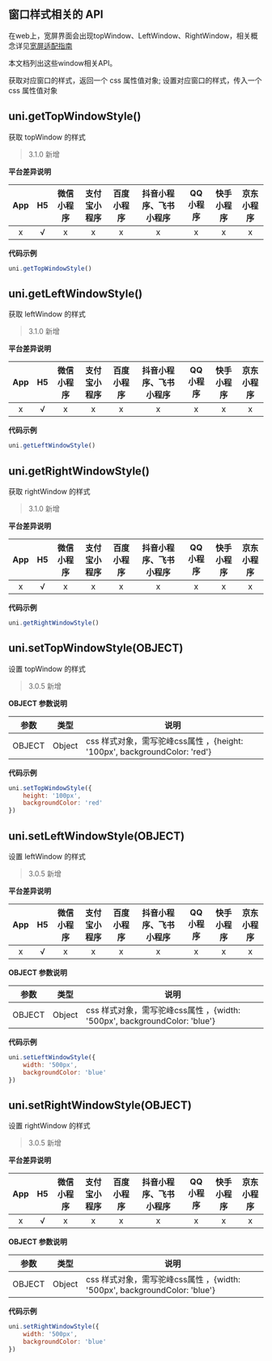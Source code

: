 ## 窗口样式相关的 API

在web上，宽屏界面会出现topWindow、LeftWindow、RightWindow，相关概念详见[宽屏适配指南](../../tutorial/adapt.md)

本文档列出这些window相关API。

获取对应窗口的样式，返回一个 css 属性值对象;
设置对应窗口的样式，传入一个 css 属性值对象

## uni.getTopWindowStyle()

获取 topWindow 的样式

> 3.1.0 新增

**平台差异说明**

|App|H5|微信小程序|支付宝小程序|百度小程序|抖音小程序、飞书小程序|QQ小程序|快手小程序|京东小程序|
|:-:|:-:|:-:|:-:|:-:|:-:|:-:|:-:|:-:|
|x|√|x|x|x|x|x|x|x|

**代码示例**

```javascript
uni.getTopWindowStyle()
```

## uni.getLeftWindowStyle()

获取 leftWindow 的样式

> 3.1.0 新增

**平台差异说明**

|App|H5|微信小程序|支付宝小程序|百度小程序|抖音小程序、飞书小程序|QQ小程序|快手小程序|京东小程序|
|:-:|:-:|:-:|:-:|:-:|:-:|:-:|:-:|:-:|
|x|√|x|x|x|x|x|x|x|

**代码示例**

```javascript
uni.getLeftWindowStyle()
```

## uni.getRightWindowStyle()

获取 rightWindow 的样式

> 3.1.0 新增

**平台差异说明**

|App|H5|微信小程序|支付宝小程序|百度小程序|抖音小程序、飞书小程序|QQ小程序|快手小程序|京东小程序|
|:-:|:-:|:-:|:-:|:-:|:-:|:-:|:-:|:-:|
|x|√|x|x|x|x|x|x|x|

**代码示例**

```javascript
uni.getRightWindowStyle()
```

## uni.setTopWindowStyle(OBJECT)

设置 topWindow 的样式

> 3.0.5 新增

**OBJECT 参数说明**

|参数|类型|说明|
|---|---|---|
|OBJECT|Object|css 样式对象，需写驼峰css属性 ，{height: '100px', backgroundColor: 'red'}|

**代码示例**

```javascript
uni.setTopWindowStyle({
    height: '100px',
    backgroundColor: 'red'
})
```

## uni.setLeftWindowStyle(OBJECT)

设置 leftWindow 的样式

> 3.0.5 新增

**平台差异说明**

|App|H5|微信小程序|支付宝小程序|百度小程序|抖音小程序、飞书小程序|QQ小程序|快手小程序|京东小程序|
|:-:|:-:|:-:|:-:|:-:|:-:|:-:|:-:|:-:|
|x|√|x|x|x|x|x|x|x|

**OBJECT 参数说明**

|参数|类型|说明|
|---|---|---|
|OBJECT|Object|css 样式对象，需写驼峰css属性 ，{width: '500px', backgroundColor: 'blue'}|

**代码示例**

```javascript
uni.setLeftWindowStyle({
    width: '500px',
    backgroundColor: 'blue'
})
```

## uni.setRightWindowStyle(OBJECT)

设置 rightWindow 的样式

> 3.0.5 新增

**平台差异说明**

|App|H5|微信小程序|支付宝小程序|百度小程序|抖音小程序、飞书小程序|QQ小程序|快手小程序|京东小程序|
|:-:|:-:|:-:|:-:|:-:|:-:|:-:|:-:|:-:|
|x|√|x|x|x|x|x|x|x|

**OBJECT 参数说明**

|参数|类型|说明|
|---|---|---|
|OBJECT|Object|css 样式对象，需写驼峰css属性 ，{width: '500px', backgroundColor: 'blue'}|

**代码示例**

```javascript
uni.setRightWindowStyle({
    width: '500px',
    backgroundColor: 'blue'
})
```

<!--
## 显示或隐藏窗口的 API

显示或隐藏对应的窗口

## uni.showTopWindow()

显示 topWindow

> 3.0.5 新增

**平台差异说明**

|App|H5|微信小程序|支付宝小程序|百度小程序|抖音小程序、飞书小程序|QQ小程序|
|:-:|:-:|:-:|:-:|:-:|:-:|:-:|
|x|√|x|x|x|x|x|

**代码示例**

```javascript
uni.showTopWindow()
```

## uni.showLeftWindow()

显示 leftWindow

> 3.0.5 新增

**平台差异说明**

|App|H5|微信小程序|支付宝小程序|百度小程序|抖音小程序、飞书小程序|QQ小程序|
|:-:|:-:|:-:|:-:|:-:|:-:|:-:|
|x|√|x|x|x|x|x|

**代码示例**

```javascript
uni.showLeftWindow()
```

## uni.showRightWindow()

显示 rightWindow

> 3.0.5 新增

**平台差异说明**

|App|H5|微信小程序|支付宝小程序|百度小程序|抖音小程序、飞书小程序|QQ小程序|
|:-:|:-:|:-:|:-:|:-:|:-:|:-:|
|x|√|x|x|x|x|x|

**代码示例**

```javascript
uni.showRightWindow()
```

## uni.hideTopWindow()

隐藏 topWindow

> 3.0.5 新增

**平台差异说明**

|App|H5|微信小程序|支付宝小程序|百度小程序|抖音小程序、飞书小程序|QQ小程序|
|:-:|:-:|:-:|:-:|:-:|:-:|:-:|
|x|√|x|x|x|x|x|

**代码示例**

```javascript
uni.hideTopWindow()
```

## uni.hideLeftWindow()

隐藏 leftWindow

> 3.0.5 新增

**平台差异说明**

|App|H5|微信小程序|支付宝小程序|百度小程序|抖音小程序、飞书小程序|QQ小程序|
|:-:|:-:|:-:|:-:|:-:|:-:|:-:|
|x|√|x|x|x|x|x|

**代码示例**

```javascript
uni.hideLeftWindow()
```

## uni.hideRightWindow()

隐藏 rightWindow

> 3.0.5 新增

**平台差异说明**

|App|H5|微信小程序|支付宝小程序|百度小程序|抖音小程序、飞书小程序|QQ小程序|
|:-:|:-:|:-:|:-:|:-:|:-:|:-:|
|x|√|x|x|x|x|x|

**代码示例**

```javascript
uni.hideRightWindow()
```
-->
